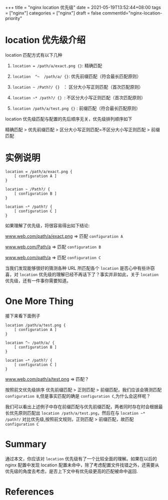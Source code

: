 +++
title = "nginx location 优先级"
date = 2021-05-19T13:52:44+08:00
tags = ["nginx"]
categories = ["nginx"]
draft = false
commentId="nginx-location-priority"

#  location 优先级介绍

location 匹配方式有以下几种

1. `location = /path/a/exact.png {}`: 精确匹配

2. `location  ^~  /path/a/ {}`: 优先前缀匹配（符合最长匹配原则）

3. `location ~ /Path?/ {} ` ： 区分大小写正则匹配（首次匹配原则）

4. `location ~* /path?/ {} `: 不区分大小写正则匹配（首次匹配原则）

5. `location /path/a/test.png {}` :  前缀匹配（符合最长匹配原则）

location 优先级匹配与配置的先后顺序无关，优先级排列顺序如下

精确匹配 > 优先前缀匹配 > 区分大小写正则匹配=不区分大小写正则匹配 >  前缀匹配

# 实例说明

``` nginx
location = /path/a/exact.png {
    [ configuration A ]
}

location ~ /Path?/ {
    [ configuration B ]
}

location ~* /path?/ {
    [ configuration C ]
}

```

如果理解了优先级，将很容易得出如下结论:

 www.web.com/path/a/exact.png => 匹配 `configuration A`

 www.web.com/Path/a => 匹配 `configuration B`

 www.web.com/path/a => 匹配 `configuration C`

当我们发现能够很好的猜测各种 URL 所匹配各个 `location` 是否心中有些许窃喜，对 `location` 优先级的理解已经不再话下了？事实并非如此，关于 `location` 优先级，还有一件事你需要知道。

# One More Thing

接下来看下面例子

```nginx
location /path/a/test.png {
    [ configuration A ]
}

location ^~ /path/a/ {
    [ configuration B ]
}

location ~* /path?/ {
    [ configuration C ]
}
```



 www.web.com/path/a/test.png   => 匹配？

按照前文优先级排序  优先前缀匹配 > 正则匹配 > 前缀匹配，我们应该会猜测匹配 `configuration B`,但是事实匹配的确是 `configuration C`,为什么会这样呢？ 

我们可以看出上述例子中存在前缀匹配与优先前缀匹配，两者同时存在时会根据最长优先原则匹配出 `location /path/a/test.png`，然后在与 `location ~* /path?/` 对比优先级,按照前文规则，正则匹配 > 前缀匹配，故匹配 `configuration C `

# Summary

通过本文，你应该对 `location` 优先级有了一个比较全面的理解。如果在以后的 nginx 配置中发现 location 配置未命中，除了考虑配置文件找错之外，还需要从优先级的角度去考虑，是否上下文中有优先级更高的匹配被命中返回.

# References

[1.]: http://nginx.org/en/docs/http/ngx_http_core_module.html#location	"location"

